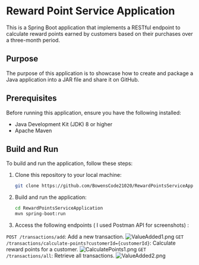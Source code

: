 # Reward Point Service Application

This is a Spring Boot application that implements a RESTful endpoint to calculate reward points earned by customers based on their purchases over a three-month period.
## Purpose

The purpose of this application is to showcase how to create and package a Java application into a JAR file and share it on GitHub.

## Prerequisites

Before running this application, ensure you have the following installed:

- Java Development Kit (JDK) 8 or higher
- Apache Maven

## Build and Run

To build and run the application, follow these steps:

1. Clone this repository to your local machine:
   ```sh
   git clone https://github.com/BowensCode21020/RewardPointsServiceApplication.git
2. Build and run the application:
   ```sh
   cd RewardPointsServiceApplication
   mvn spring-boot:run

3. Access the following endpoints ( I used Postman API for screenshots) :

`POST /transactions/add`: Add a new transaction.
![ValueAdded1.png](..%2F..%2F..%2FOneDrive%2FDesktop%2FValueAdded1.png)
`GET /transactions/calculate-points?customerId={customerId}`: Calculate reward points for a customer.
![CalculatePoints1.png](..%2F..%2F..%2FOneDrive%2FDesktop%2FCalculatePoints1.png)
`GET /transactions/all`: Retrieve all transactions.
![ValueAdded2.png](..%2F..%2F..%2FOneDrive%2FDesktop%2FValueAdded2.png)